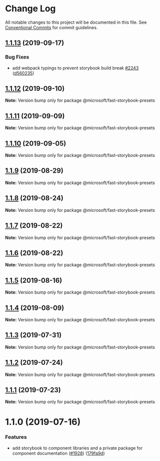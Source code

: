 # Change Log

All notable changes to this project will be documented in this file.
See [Conventional Commits](https://conventionalcommits.org) for commit guidelines.

## [1.1.13](https://github.com/Microsoft/fast-dna/compare/@microsoft/fast-storybook-presets@1.1.12...@microsoft/fast-storybook-presets@1.1.13) (2019-09-17)


### Bug Fixes

* add webpack typings to prevent storybook build break [#2243](https://github.com/Microsoft/fast-dna/issues/2243) ([d560235](https://github.com/Microsoft/fast-dna/commit/d560235))





## [1.1.12](https://github.com/Microsoft/fast-dna/compare/@microsoft/fast-storybook-presets@1.1.11...@microsoft/fast-storybook-presets@1.1.12) (2019-09-10)

**Note:** Version bump only for package @microsoft/fast-storybook-presets





## [1.1.11](https://github.com/Microsoft/fast-dna/compare/@microsoft/fast-storybook-presets@1.1.10...@microsoft/fast-storybook-presets@1.1.11) (2019-09-09)

**Note:** Version bump only for package @microsoft/fast-storybook-presets





## [1.1.10](https://github.com/Microsoft/fast-dna/compare/@microsoft/fast-storybook-presets@1.1.9...@microsoft/fast-storybook-presets@1.1.10) (2019-09-05)

**Note:** Version bump only for package @microsoft/fast-storybook-presets





## [1.1.9](https://github.com/Microsoft/fast-dna/compare/@microsoft/fast-storybook-presets@1.1.8...@microsoft/fast-storybook-presets@1.1.9) (2019-08-29)

**Note:** Version bump only for package @microsoft/fast-storybook-presets





## [1.1.8](https://github.com/Microsoft/fast-dna/compare/@microsoft/fast-storybook-presets@1.1.7...@microsoft/fast-storybook-presets@1.1.8) (2019-08-24)

**Note:** Version bump only for package @microsoft/fast-storybook-presets





## [1.1.7](https://github.com/Microsoft/fast-dna/compare/@microsoft/fast-storybook-presets@1.1.6...@microsoft/fast-storybook-presets@1.1.7) (2019-08-22)

**Note:** Version bump only for package @microsoft/fast-storybook-presets





## [1.1.6](https://github.com/Microsoft/fast-dna/compare/@microsoft/fast-storybook-presets@1.1.5...@microsoft/fast-storybook-presets@1.1.6) (2019-08-22)

**Note:** Version bump only for package @microsoft/fast-storybook-presets





## [1.1.5](https://github.com/Microsoft/fast-dna/compare/@microsoft/fast-storybook-presets@1.1.4...@microsoft/fast-storybook-presets@1.1.5) (2019-08-16)

**Note:** Version bump only for package @microsoft/fast-storybook-presets





## [1.1.4](https://github.com/Microsoft/fast-dna/compare/@microsoft/fast-storybook-presets@1.1.3...@microsoft/fast-storybook-presets@1.1.4) (2019-08-09)

**Note:** Version bump only for package @microsoft/fast-storybook-presets





## [1.1.3](https://github.com/Microsoft/fast-dna/compare/@microsoft/fast-storybook-presets@1.1.2...@microsoft/fast-storybook-presets@1.1.3) (2019-07-31)

**Note:** Version bump only for package @microsoft/fast-storybook-presets





## [1.1.2](https://github.com/Microsoft/fast-dna/compare/@microsoft/fast-storybook-presets@1.1.1...@microsoft/fast-storybook-presets@1.1.2) (2019-07-24)

**Note:** Version bump only for package @microsoft/fast-storybook-presets





## [1.1.1](https://github.com/Microsoft/fast-dna/compare/@microsoft/fast-storybook-presets@1.1.0...@microsoft/fast-storybook-presets@1.1.1) (2019-07-23)

**Note:** Version bump only for package @microsoft/fast-storybook-presets





# 1.1.0 (2019-07-16)


### Features

* add storybook to component libraries and a private package for component documentation ([#1928](https://github.com/Microsoft/fast-dna/issues/1928)) ([179fa9d](https://github.com/Microsoft/fast-dna/commit/179fa9d))
